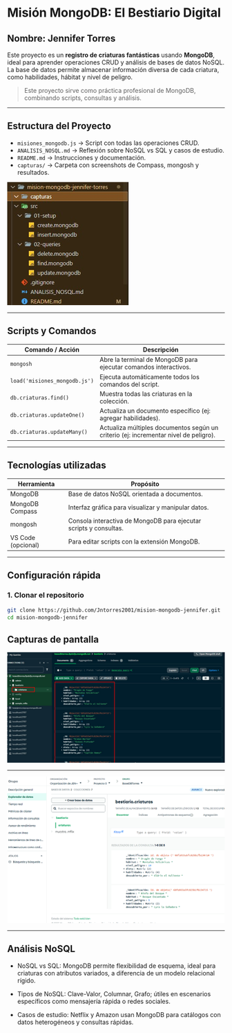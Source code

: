 #  Misión MongoDB: El Bestiario Digital

## Nombre: Jennifer Torres

Este proyecto es un **registro de criaturas fantásticas** usando **MongoDB**, ideal para aprender operaciones CRUD y análisis de bases de datos NoSQL. La base de datos permite almacenar información diversa de cada criatura, como habilidades, hábitat y nivel de peligro.

>  Este proyecto sirve como práctica profesional de MongoDB, combinando scripts, consultas y análisis.

---

##  Estructura del Proyecto

- `misiones_mongodb.js` → Script con todas las operaciones CRUD.
- `ANALISIS_NOSQL.md` → Reflexión sobre NoSQL vs SQL y casos de estudio.
- `README.md` → Instrucciones y documentación.
- `capturas/` → Carpeta con screenshots de Compass, mongosh y resultados.

![Vista de MongoDB Compass](./capturas/image.jpg)

---

## Scripts y Comandos

| Comando / Acción | Descripción |
|-----------------|------------|
| `mongosh`       | Abre la terminal de MongoDB para ejecutar comandos interactivos. |
| `load('misiones_mongodb.js')` | Ejecuta automáticamente todos los comandos del script. |
| `db.criaturas.find()` | Muestra todas las criaturas en la colección. |
| `db.criaturas.updateOne()` | Actualiza un documento específico (ej: agregar habilidades). |
| `db.criaturas.updateMany()` | Actualiza múltiples documentos según un criterio (ej: incrementar nivel de peligro). |

---

##  Tecnologías utilizadas

| Herramienta | Propósito |
|-------------|-----------|
| MongoDB     | Base de datos NoSQL orientada a documentos. |
| MongoDB Compass | Interfaz gráfica para visualizar y manipular datos. |
| mongosh     | Consola interactiva de MongoDB para ejecutar scripts y consultas. |
| VS Code (opcional) | Para editar scripts con la extensión MongoDB. |

---

##  Configuración rápida

### 1. Clonar el repositorio
```bash
git clone https://github.com/Jntorres2001/mision-mongodb-jennifer.git
cd mision-mongodb-jennifer
```
## Capturas de pantalla
![Vista de MongoDB Compass](./capturas/Screenshot_2.jpg)

---
![Vista de MongoDB Compass](./capturas/image1.png)

---
## Análisis NoSQL
- NoSQL vs SQL: MongoDB permite flexibilidad de esquema, ideal para criaturas con atributos variados, a diferencia de un modelo relacional rígido.

- Tipos de NoSQL: Clave-Valor, Columnar, Grafo; útiles en escenarios específicos como mensajería rápida o redes sociales.

- Casos de estudio: Netflix y Amazon usan MongoDB para catálogos con datos heterogéneos y consultas rápidas.

